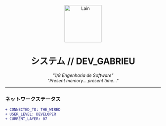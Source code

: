 <div align="center">
  <img src="https://i.imgur.com/JxUQ0n2.png" width="120" alt="Lain">

  # システム // DEV_GABRIEU
  
  *"1/8 Engenharia de Software"*  
  *"Present memory... present time..."*
</div>

---

### ネットワークステータス
```diff
+ CONNECTED_TO: THE_WIRED
+ USER_LEVEL: DEVELOPER
+ CURRENT_LAYER: 07
